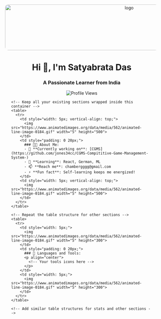 <div align="center">
  <img src="https://i.pinimg.com/originals/28/dc/10/28dc10d4c18623b9d1f185a4561eae23.gif" alt="logo" style="width: 800px; height: 150px; object-fit: cover; border-radius: 10px;" />
</div>

<h1 align="center">Hi 👋, I'm Satyabrata Das</h1>
<h3 align="center">A Passionate Learner from India</h3>

<!-- Vertical Borders Start -->
<div style="position: relative;">
  <div style="position: absolute; left: 0; top: 0; bottom: 0; width: 5px;">
    <img src="https://www.animatedimages.org/data/media/562/animated-line-image-0184.gif" style="height: 100%; width: 5px; object-fit: cover;">
  </div>
  
  <div style="position: absolute; right: 0; top: 0; bottom: 0; width: 5px;">
    <img src="https://www.animatedimages.org/data/media/562/animated-line-image-0184.gif" style="height: 100%; width: 5px; object-fit: cover;">
  </div>

  <!-- Content Container -->
  <div style="margin: 0 20px; position: relative; z-index: 1;">
    <!-- Rest of your content goes here -->
    <p align="center">
      <img src="https://komarev.com/ghpvc/?username=jones34cc&label=Profile%20views&color=0e75b6&style=flat" alt="Profile Views" />
    </p>

    <!-- Keep all your existing sections wrapped inside this container -->
    <table>
      <tr>
        <td style="width: 5px; vertical-align: top;">
          <img src="https://www.animatedimages.org/data/media/562/animated-line-image-0184.gif" width="5" height="500">
        </td>
        <td style="padding: 0 20px;">
          ### 👨‍💻 About Me:
          - 🔭 **Currently working on**: [CGMS](https://github.com/jones34cc/CGMS-Compititive-Game-Management-System-)  
          - 🌱 **Learning**: React, German, ML  
          - 📫 **Reach me**: chambergggg@gmail.com  
          - ⚡ **Fun fact**: Self-learning keeps me energized!
        </td>
        <td style="width: 5px; vertical-align: top;">
          <img src="https://www.animatedimages.org/data/media/562/animated-line-image-0184.gif" width="5" height="500">
        </td>
      </tr>
    </table>

    <!-- Repeat the table structure for other sections -->
    <table>
      <tr>
        <td style="width: 5px;">
          <img src="https://www.animatedimages.org/data/media/562/animated-line-image-0184.gif" width="5" height="300">
        </td>
        <td style="padding: 0 20px;">
          ### 🚀 Languages and Tools:
          <p align="center">
            <!-- Your tools icons here -->
          </p>
        </td>
        <td style="width: 5px;">
          <img src="https://www.animatedimages.org/data/media/562/animated-line-image-0184.gif" width="5" height="300">
        </td>
      </tr>
    </table>

    <!-- Add similar table structures for stats and other sections -->
    
  </div>
</div>
